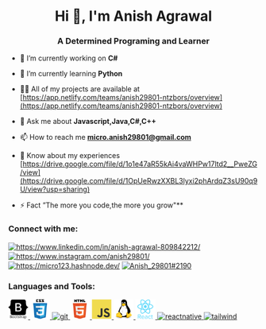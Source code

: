 <h1 align="center">Hi 👋, I'm Anish Agrawal</h1>
<h3 align="center">A Determined Programing and Learner</h3>

- 🔭 I’m currently working on **C#**

- 🌱 I’m currently learning **Python**

- 👨‍💻 All of my projects are available at [https://app.netlify.com/teams/anish29801-ntzbors/overview](https://app.netlify.com/teams/anish29801-ntzbors/overview)

- 💬 Ask me about **Javascript,Java,C#,C++**

- 📫 How to reach me **micro.anish29801@gmail.com**

- 📄 Know about my experiences [https://drive.google.com/file/d/1o1e47aR55kAi4vaWHPw17ltd2__PweZG/view](https://drive.google.com/file/d/1OpUeRwzXXBL3lyxi2phArdqZ3sU90q9U/view?usp=sharing)

- ⚡ Fact ”The more you code,the more you grow"**

<h3 align="left">Connect with me:</h3>
<p align="left">
<a href="https://linkedin.com/in/https://www.linkedin.com/in/anish-agrawal-809842212/" target="blank"><img align="center" src="https://raw.githubusercontent.com/rahuldkjain/github-profile-readme-generator/master/src/images/icons/Social/linked-in-alt.svg" alt="https://www.linkedin.com/in/anish-agrawal-809842212/" height="30" width="40" /></a>
<a href="https://instagram.com/https://www.instagram.com/anish29801/" target="blank"><img align="center" src="https://raw.githubusercontent.com/rahuldkjain/github-profile-readme-generator/master/src/images/icons/Social/instagram.svg" alt="https://www.instagram.com/anish29801/" height="30" width="40" /></a>
<a href="https://hashnode.com/https://micro123.hashnode.dev/" target="blank"><img align="center" src="https://raw.githubusercontent.com/rahuldkjain/github-profile-readme-generator/master/src/images/icons/Social/hashnode.svg" alt="https://micro123.hashnode.dev/" height="30" width="40" /></a>
<a href="https://discord.gg/Anish_29801#2190" target="blank"><img align="center" src="https://raw.githubusercontent.com/rahuldkjain/github-profile-readme-generator/master/src/images/icons/Social/discord.svg" alt="Anish_29801#2190" height="30" width="40" /></a>
</p>

<h3 align="left">Languages and Tools:</h3>
<p align="left"> <a href="https://getbootstrap.com" target="_blank" rel="noreferrer"> <img src="https://raw.githubusercontent.com/devicons/devicon/master/icons/bootstrap/bootstrap-plain-wordmark.svg" alt="bootstrap" width="40" height="40"/> </a> <a href="https://www.w3schools.com/css/" target="_blank" rel="noreferrer"> <img src="https://raw.githubusercontent.com/devicons/devicon/master/icons/css3/css3-original-wordmark.svg" alt="css3" width="40" height="40"/> </a> <a href="https://git-scm.com/" target="_blank" rel="noreferrer"> <img src="https://www.vectorlogo.zone/logos/git-scm/git-scm-icon.svg" alt="git" width="40" height="40"/> </a> <a href="https://www.w3.org/html/" target="_blank" rel="noreferrer"> <img src="https://raw.githubusercontent.com/devicons/devicon/master/icons/html5/html5-original-wordmark.svg" alt="html5" width="40" height="40"/> </a> <a href="https://developer.mozilla.org/en-US/docs/Web/JavaScript" target="_blank" rel="noreferrer"> <img src="https://raw.githubusercontent.com/devicons/devicon/master/icons/javascript/javascript-original.svg" alt="javascript" width="40" height="40"/> </a> <a href="https://www.linux.org/" target="_blank" rel="noreferrer"> <img src="https://raw.githubusercontent.com/devicons/devicon/master/icons/linux/linux-original.svg" alt="linux" width="40" height="40"/> </a> <a href="https://reactjs.org/" target="_blank" rel="noreferrer"> <img src="https://raw.githubusercontent.com/devicons/devicon/master/icons/react/react-original-wordmark.svg" alt="react" width="40" height="40"/> </a> <a href="https://reactnative.dev/" target="_blank" rel="noreferrer"> <img src="https://reactnative.dev/img/header_logo.svg" alt="reactnative" width="40" height="40"/> </a> <a href="https://tailwindcss.com/" target="_blank" rel="noreferrer"> <img src="https://www.vectorlogo.zone/logos/tailwindcss/tailwindcss-icon.svg" alt="tailwind" width="40" height="40"/> </a> </p>
